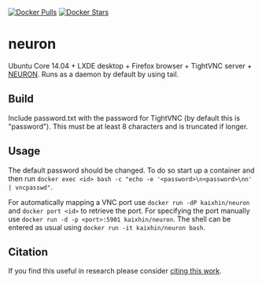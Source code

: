 [![Docker Pulls](https://img.shields.io/docker/pulls/kaixhin/neuron.svg)](https://hub.docker.com/r/kaixhin/neuron/)
[![Docker Stars](https://img.shields.io/docker/stars/kaixhin/neuron.svg)](https://hub.docker.com/r/kaixhin/neuron/)

neuron
======
Ubuntu Core 14.04 + LXDE desktop + Firefox browser + TightVNC server + [NEURON](http://www.neuron.yale.edu/neuron/). Runs as a daemon by default by using tail.

Build
-----
Include password.txt with the password for TightVNC (by default this is "password"). This must be at least 8 characters and is truncated if longer.

Usage
-----
The default password should be changed. To do so start up a container and then run `docker exec <id> bash -c "echo -e '<password>\n<password>\nn' | vncpasswd"`.

For automatically mapping a VNC port use `docker run -dP kaixhin/neuron` and `docker port <id>` to retrieve the port.
For specifying the port manually use `docker run -d -p <port>:5901 kaixhin/neuron`.
The shell can be entered as usual using `docker run -it kaixhin/neuron bash`.

Citation
--------
If you find this useful in research please consider [citing this work](https://github.com/Kaixhin/dockerfiles/blob/master/CITATION.md).
